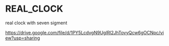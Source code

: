 # REAL_CLOCK
real clock with seven sigment

https://drive.google.com/file/d/1PY5LcdvgN9UglRl2JhTovyQcw6gOCNpc/view?usp=sharing
